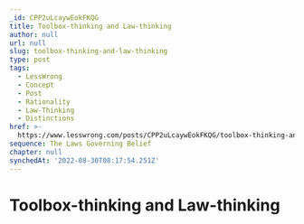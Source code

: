 ```yaml
---
_id: CPP2uLcaywEokFKQG
title: Toolbox-thinking and Law-thinking
author: null
url: null
slug: toolbox-thinking-and-law-thinking
type: post
tags:
  - LessWrong
  - Concept
  - Post
  - Rationality
  - Law-Thinking
  - Distinctions
href: >-
  https://www.lesswrong.com/posts/CPP2uLcaywEokFKQG/toolbox-thinking-and-law-thinking
sequence: The Laws Governing Belief
chapter: null
synchedAt: '2022-08-30T08:17:54.251Z'
---
```


# Toolbox-thinking and Law-thinking
